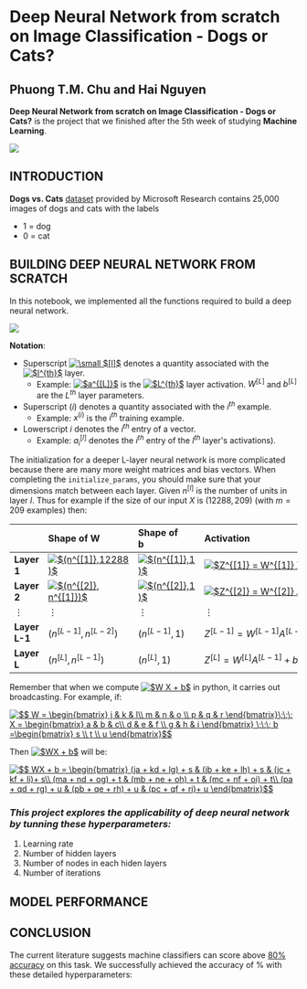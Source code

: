 # Deep Neural Network from scratch on Image Classification - Dogs or Cats?

## **Phuong T.M. Chu and Hai Nguyen**

**Deep Neural Network from scratch on Image Classification - Dogs or Cats?** is the project that we finished after the 5th week of studying **Machine Learning**.

![](https://storage.googleapis.com/kaggle-competitions/kaggle/3362/media/woof_meow.jpg)

## INTRODUCTION
**Dogs vs. Cats** [dataset](https://www.kaggle.com/c/dogs-vs-cats/data) provided by  Microsoft Research contains 25,000 images of dogs and cats with the labels 
* 1 = dog
* 0 = cat 

## BUILDING DEEP NEURAL NETWORK FROM SCRATCH

In this notebook, we implemented all the functions required to build a deep neural network.

![](https://i.imgur.com/ivhZhmx.png)

**Notation**:
- Superscript <a href="https://www.codecogs.com/eqnedit.php?latex=\inline&space;\dpi{100}&space;\fn_phv&space;\small&space;$[l]$" target="_blank"><img src="https://latex.codecogs.com/gif.latex?\inline&space;\dpi{100}&space;\fn_phv&space;\small&space;$[l]$" title="\small $[l]$" /></a> denotes a quantity associated with the <a href="https://www.codecogs.com/eqnedit.php?latex=\inline&space;\dpi{100}&space;$l^{th}$" target="_blank"><img src="https://latex.codecogs.com/gif.latex?\inline&space;\dpi{100}&space;$l^{th}$" title="$l^{th}$" /></a> layer. 
    - Example: <a href="https://www.codecogs.com/eqnedit.php?latex=\inline&space;\dpi{100}&space;$a^{[L]}$" target="_blank"><img src="https://latex.codecogs.com/gif.latex?\inline&space;\dpi{100}&space;$a^{[L]}$" title="$a^{[L]}$" /></a> is the <a href="https://www.codecogs.com/eqnedit.php?latex=\inline&space;\dpi{100}&space;$L^{th}$" target="_blank"><img src="https://latex.codecogs.com/gif.latex?\inline&space;\dpi{100}&space;$L^{th}$" title="$L^{th}$" /></a> layer activation. $W^{[L]}$ and $b^{[L]}$ are the $L^{th}$ layer parameters.
- Superscript $(i)$ denotes a quantity associated with the $i^{th}$ example. 
    - Example: $x^{(i)}$ is the $i^{th}$ training example.
- Lowerscript $i$ denotes the $i^{th}$ entry of a vector.
    - Example: $a^{[l]}_i$ denotes the $i^{th}$ entry of the $l^{th}$ layer's activations).
    
The initialization for a deeper L-layer neural network is more complicated because there are many more weight matrices and bias vectors. When completing the `initialize_params`, you should make sure that your dimensions match between each layer. Given $n^{[l]}$ is the number of units in layer $l$. Thus for example if the size of our input $X$ is $(12288, 209)$ (with $m=209$ examples) then:

| |**Shape of W**&nbsp;&nbsp;&nbsp;&nbsp;&nbsp;&nbsp;&nbsp;&nbsp; |**Shape of b**&nbsp;&nbsp;&nbsp;&nbsp;&nbsp;&nbsp;&nbsp;&nbsp;&nbsp;&nbsp;&nbsp;|**Activation**&nbsp;&nbsp;&nbsp;&nbsp;&nbsp;&nbsp;&nbsp;&nbsp;&nbsp;&nbsp;&nbsp;&nbsp;&nbsp;&nbsp;&nbsp;&nbsp;&nbsp;&nbsp;&nbsp;&nbsp;&nbsp;&nbsp;&nbsp;&nbsp;&nbsp;&nbsp;&nbsp;&nbsp;&nbsp;&nbsp;&nbsp;&nbsp;&nbsp;&nbsp;&nbsp;&nbsp;&nbsp;&nbsp;&nbsp;&nbsp;&nbsp;&nbsp;&nbsp;&nbsp;&nbsp;&nbsp;&nbsp;&nbsp;&nbsp;&nbsp;&nbsp;&nbsp;&nbsp;&nbsp;&nbsp;&nbsp;&nbsp;&nbsp;&nbsp;&nbsp;&nbsp;&nbsp;|**Shape of Activation**&nbsp;&nbsp;&nbsp;&nbsp;&nbsp;&nbsp;&nbsp;&nbsp;&nbsp;&nbsp;&nbsp;&nbsp;&nbsp;&nbsp;&nbsp;&nbsp;&nbsp;&nbsp;&nbsp;&nbsp;&nbsp;|
|:-|:-|:-|:-|:-|
|**Layer 1**|<a href="https://www.codecogs.com/eqnedit.php?latex=\inline&space;\dpi{100}&space;$(n^{[1]},12288)$" target="_blank"><img src="https://latex.codecogs.com/gif.latex?\inline&space;\dpi{100}&space;$(n^{[1]},12288)$" title="$(n^{[1]},12288)$" /></a>|<a href="https://www.codecogs.com/eqnedit.php?latex=\inline&space;\dpi{100}&space;$(n^{[1]},1)$" target="_blank"><img src="https://latex.codecogs.com/gif.latex?\inline&space;\dpi{100}&space;$(n^{[1]},1)$" title="$(n^{[1]},1)$" /></a>|<a href="https://www.codecogs.com/eqnedit.php?latex=\inline&space;\dpi{100}&space;$Z^{[1]}&space;=&space;W^{[1]}&space;X&space;&plus;&space;b^{[1]}&space;$" target="_blank"><img src="https://latex.codecogs.com/gif.latex?\inline&space;\dpi{100}&space;$Z^{[1]}&space;=&space;W^{[1]}&space;X&space;&plus;&space;b^{[1]}&space;$" title="$Z^{[1]} = W^{[1]} X + b^{[1]} $" /></a>|<a href="https://www.codecogs.com/eqnedit.php?latex=\inline&space;\dpi{100}&space;$(n^{[1]},209)$" target="_blank"><img src="https://latex.codecogs.com/gif.latex?\inline&space;\dpi{100}&space;$(n^{[1]},209)$" title="$(n^{[1]},209)$" /></a>|
| **Layer 2**|<a href="https://www.codecogs.com/eqnedit.php?latex=\inline&space;\dpi{100}&space;$(n^{[2]},&space;n^{[1]})$" target="_blank"><img src="https://latex.codecogs.com/gif.latex?\inline&space;\dpi{100}&space;$(n^{[2]},&space;n^{[1]})$" title="$(n^{[2]}, n^{[1]})$" /></a>|<a href="https://www.codecogs.com/eqnedit.php?latex=\inline&space;\dpi{100}&space;$(n^{[2]},1)$" target="_blank"><img src="https://latex.codecogs.com/gif.latex?\inline&space;\dpi{100}&space;$(n^{[2]},1)$" title="$(n^{[2]},1)$" /></a>|<a href="https://www.codecogs.com/eqnedit.php?latex=\inline&space;\dpi{100}&space;$Z^{[2]}&space;=&space;W^{[2]}&space;A^{[1]}&space;&plus;&space;b^{[2]}$" target="_blank"><img src="https://latex.codecogs.com/gif.latex?\inline&space;\dpi{100}&space;$Z^{[2]}&space;=&space;W^{[2]}&space;A^{[1]}&space;&plus;&space;b^{[2]}$" title="$Z^{[2]} = W^{[2]} A^{[1]} + b^{[2]}$" /></a>|$(n^{[2]}, 209)$|
|$\vdots$| $\vdots$ | $\vdots$|$\vdots$|$\vdots$|
|**Layer L-1** | $(n^{[L-1]}, n^{[L-2]})$ | $(n^{[L-1]}, 1)$ | $Z^{[L-1]} =  W^{[L-1]} A^{[L-2]} + b^{[L-1]}$ | $(n^{[L-1]}, 209)$|
|**Layer L** | $(n^{[L]}, n^{[L-1]})$ | $(n^{[L]}, 1)$|  $Z^{[L]} =  W^{[L]} A^{[L-1]} + b^{[L]}$|$(n^{[L]}, 209)$ |

Remember that when we compute <a href="https://www.codecogs.com/eqnedit.php?latex=\inline&space;\dpi{100}&space;$W&space;X&space;&plus;&space;b$" target="_blank"><img src="https://latex.codecogs.com/gif.latex?\inline&space;\dpi{100}&space;$W&space;X&space;&plus;&space;b$" title="$W X + b$" /></a> in python, it carries out broadcasting. For example, if: 

<a href="https://www.codecogs.com/eqnedit.php?latex=\inline&space;\dpi{100}&space;$$&space;W&space;=&space;\begin{bmatrix}&space;j&space;&&space;k&space;&&space;l\\&space;m&space;&&space;n&space;&&space;o&space;\\&space;p&space;&&space;q&space;&&space;r&space;\end{bmatrix}\;\;\;&space;X&space;=&space;\begin{bmatrix}&space;a&space;&&space;b&space;&&space;c\\&space;d&space;&&space;e&space;&&space;f&space;\\&space;g&space;&&space;h&space;&&space;i&space;\end{bmatrix}&space;\;\;\;&space;b&space;=\begin{bmatrix}&space;s&space;\\&space;t&space;\\&space;u&space;\end{bmatrix}$$" target="_blank"><img src="https://latex.codecogs.com/gif.latex?\inline&space;\dpi{100}&space;$$&space;W&space;=&space;\begin{bmatrix}&space;j&space;&&space;k&space;&&space;l\\&space;m&space;&&space;n&space;&&space;o&space;\\&space;p&space;&&space;q&space;&&space;r&space;\end{bmatrix}\;\;\;&space;X&space;=&space;\begin{bmatrix}&space;a&space;&&space;b&space;&&space;c\\&space;d&space;&&space;e&space;&&space;f&space;\\&space;g&space;&&space;h&space;&&space;i&space;\end{bmatrix}&space;\;\;\;&space;b&space;=\begin{bmatrix}&space;s&space;\\&space;t&space;\\&space;u&space;\end{bmatrix}$$" title="$$ W = \begin{bmatrix} j & k & l\\ m & n & o \\ p & q & r \end{bmatrix}\;\;\; X = \begin{bmatrix} a & b & c\\ d & e & f \\ g & h & i \end{bmatrix} \;\;\; b =\begin{bmatrix} s \\ t \\ u \end{bmatrix}$$" /></a>

Then <a href="https://www.codecogs.com/eqnedit.php?latex=\inline&space;\dpi{100}&space;$WX&space;&plus;&space;b$" target="_blank"><img src="https://latex.codecogs.com/gif.latex?\inline&space;\dpi{100}&space;$WX&space;&plus;&space;b$" title="$WX + b$" /></a> will be:

<a href="https://www.codecogs.com/eqnedit.php?latex=\inline&space;\dpi{100}&space;$$&space;WX&space;&plus;&space;b&space;=&space;\begin{bmatrix}&space;(ja&space;&plus;&space;kd&space;&plus;&space;lg)&space;&plus;&space;s&space;&&space;(jb&space;&plus;&space;ke&space;&plus;&space;lh)&space;&plus;&space;s&space;&&space;(jc&space;&plus;&space;kf&space;&plus;&space;li)&plus;&space;s\\&space;(ma&space;&plus;&space;nd&space;&plus;&space;og)&space;&plus;&space;t&space;&&space;(mb&space;&plus;&space;ne&space;&plus;&space;oh)&space;&plus;&space;t&space;&&space;(mc&space;&plus;&space;nf&space;&plus;&space;oi)&space;&plus;&space;t\\&space;(pa&space;&plus;&space;qd&space;&plus;&space;rg)&space;&plus;&space;u&space;&&space;(pb&space;&plus;&space;qe&space;&plus;&space;rh)&space;&plus;&space;u&space;&&space;(pc&space;&plus;&space;qf&space;&plus;&space;ri)&plus;&space;u&space;\end{bmatrix}$$" target="_blank"><img src="https://latex.codecogs.com/gif.latex?\inline&space;\dpi{100}&space;$$&space;WX&space;&plus;&space;b&space;=&space;\begin{bmatrix}&space;(ja&space;&plus;&space;kd&space;&plus;&space;lg)&space;&plus;&space;s&space;&&space;(jb&space;&plus;&space;ke&space;&plus;&space;lh)&space;&plus;&space;s&space;&&space;(jc&space;&plus;&space;kf&space;&plus;&space;li)&plus;&space;s\\&space;(ma&space;&plus;&space;nd&space;&plus;&space;og)&space;&plus;&space;t&space;&&space;(mb&space;&plus;&space;ne&space;&plus;&space;oh)&space;&plus;&space;t&space;&&space;(mc&space;&plus;&space;nf&space;&plus;&space;oi)&space;&plus;&space;t\\&space;(pa&space;&plus;&space;qd&space;&plus;&space;rg)&space;&plus;&space;u&space;&&space;(pb&space;&plus;&space;qe&space;&plus;&space;rh)&space;&plus;&space;u&space;&&space;(pc&space;&plus;&space;qf&space;&plus;&space;ri)&plus;&space;u&space;\end{bmatrix}$$" title="$$ WX + b = \begin{bmatrix} (ja + kd + lg) + s & (jb + ke + lh) + s & (jc + kf + li)+ s\\ (ma + nd + og) + t & (mb + ne + oh) + t & (mc + nf + oi) + t\\ (pa + qd + rg) + u & (pb + qe + rh) + u & (pc + qf + ri)+ u \end{bmatrix}$$" /></a>

### *This project explores the applicability of deep neural network by tunning these hyperparameters:*
1. Learning rate
2. Number of hidden layers
3. Number of nodes in each hiden layers
4. Number of iterations



## MODEL PERFORMANCE

## CONCLUSION
The current literature suggests machine classifiers can score above [80% accuracy](chrome-extension://cbnaodkpfinfiipjblikofhlhlcickei/src/pdfviewer/web/viewer.html?file=http://xenon.stanford.edu/~pgolle/papers/dogcat.pdf) on this task.
We successfully achieved the accuracy of % with these detailed hyperparameters:
